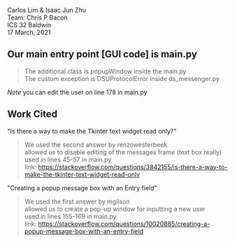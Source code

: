 Carlos Lim & Isaac Jun Zhu\
Team: Chris P Bacon\
ICS 32 Baldwin\
17 March, 2021


Our main entry point [GUI code] is main.py
---------------------------------------------

> The additional class is popupWindow inside the main.py\
> The custom exception is DSUProtocolError inside ds_messenger.py

*Note* you can edit the user on line 178 in main.py

Work Cited
----------
"Is there a way to make the Tkinter text widget read only?" 
> We used the second answer by renzowesterbeek\
> allowed us to disable editing of the messages frame (text box really)\
> used in lines 45-57 in main.py\
> link: https://stackoverflow.com/questions/3842155/is-there-a-way-to-make-the-tkinter-text-widget-read-only

"Creating a popup message box with an Entry field"
> We used the first answer by mgilson\
> allowed us to create a pop-up window for inputting a new user\
> used in lines 155-169 in main.py\
> link: https://stackoverflow.com/questions/10020885/creating-a-popup-message-box-with-an-entry-field
